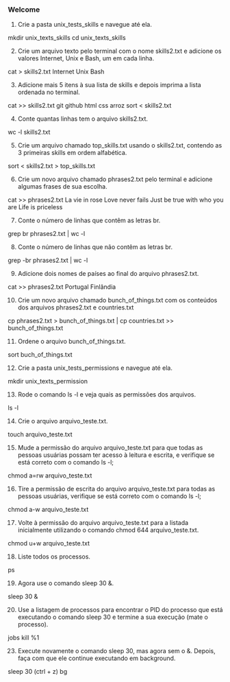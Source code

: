 ### Welcome 

01. Crie a pasta unix_tests_skills e navegue até ela.

mkdir unix_texts_skills
cd unix_texts_skills

02. Crie um arquivo texto pelo terminal com o nome skills2.txt e adicione os valores Internet, Unix e Bash, um em cada linha.

cat > skills2.txt 
Internet
Unix
Bash

03. Adicione mais 5 itens à sua lista de skills e depois imprima a lista ordenada no terminal. 

cat >> skills2.txt
git
github
html
css
arroz
sort < skills2.txt 

04. Conte quantas linhas tem o arquivo skills2.txt.

wc -l skills2.txt

05. Crie um arquivo chamado top_skills.txt usando o skills2.txt, contendo as 3 primeiras skills em ordem alfabética.

sort < skills2.txt > top_skills.txt

06. Crie um novo arquivo chamado phrases2.txt pelo terminal e adicione algumas frases de sua escolha.

cat >> phrases2.txt
La vie in rose
Love never fails
Just be true with who you are
Life is priceless

07. Conte o número de linhas que contêm as letras br.

grep br phrases2.txt | wc -l

08. Conte o número de linhas que não contêm as letras br.

grep -br phrases2.txt | wc -l

09. Adicione dois nomes de países ao final do arquivo phrases2.txt.

cat >> phrases2.txt
Portugal
Finlândia

10. Crie um novo arquivo chamado bunch_of_things.txt com os conteúdos dos arquivos phrases2.txt e countries.txt

cp phrases2.txt > bunch_of_things.txt | cp countries.txt >> bunch_of_things.txt

11. Ordene o arquivo bunch_of_things.txt.

sort buch_of_things.txt

12. Crie a pasta unix_tests_permissions e navegue até ela.

mkdir unix_texts_permission

13. Rode o comando ls -l e veja quais as permissões dos arquivos.

ls -l

14. Crie o arquivo arquivo_teste.txt.

touch arquivo_teste.txt

15. Mude a permissão do arquivo arquivo_teste.txt para que todas as pessoas usuárias possam ter acesso à leitura e escrita, e verifique se está correto com o comando ls -l;

chmod a=rw arquivo_teste.txt

16. Tire a permissão de escrita do arquivo arquivo_teste.txt para todas as pessoas usuárias, verifique se está correto com o comando ls -l;

chmod a-w arquivo_teste.txt

17. Volte à permissão do arquivo arquivo_teste.txt para a listada inicialmente utilizando o comando chmod 644 arquivo_teste.txt.

chmod u+w arquivo_teste.txt

18. Liste todos os processos.

ps

19. Agora use o comando sleep 30 &.

sleep 30 &

20. Use a listagem de processos para encontrar o PID do processo que está executando o comando sleep 30 e termine a sua execução (mate o processo).

jobs
kill %1

23. Execute novamente o comando sleep 30, mas agora sem o &. Depois, faça com que ele continue executando em background.

sleep 30 
(ctrl + z)
bg 
